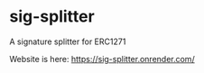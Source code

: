 # sig-splitter

A signature splitter for ERC1271

Website is here: https://sig-splitter.onrender.com/
